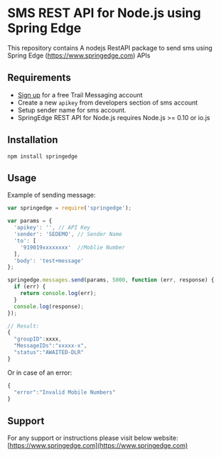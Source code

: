 SMS REST API for Node.js using Spring Edge
================================

This repository contains A nodejs RestAPI package to send sms using Spring Edge (https://www.springedge.com) APIs

Requirements
------------

- [Sign up](https://www.springedge.com/) for a free Trail Messaging account
- Create a new `apikey` from developers section of sms account
- Setup sender name for sms account.
- SpringEdge REST API for Node.js requires Node.js >= 0.10 or io.js


Installation
------------

`npm install springedge`


Usage
-----
Example of sending message:

```javascript
var springedge = require('springedge');

var params = {
  'apikey': '', // API Key
  'sender': 'SEDEMO', // Sender Name
  'to': [
    '919019xxxxxxxx'  //Moblie Number
  ],
  'body': 'test+message'
};

springedge.messages.send(params, 5000, function (err, response) {
  if (err) {
    return console.log(err);
  }
  console.log(response);
});

// Result:
{
  "groupID":xxxx,
  "MessageIDs":"xxxxx-x",
  "status":"AWAITED-DLR"
}
```

Or in case of an error:

```javascript
{
  "error":"Invalid Mobile Numbers"
}
```


Support
-------------

For any support or instructions please visit below website:
[https://www.springedge.com](https://www.springedge.com)
